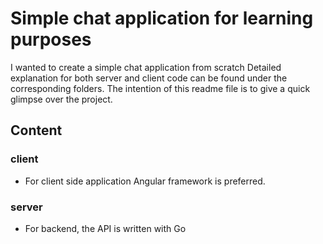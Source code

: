 # Simple chat application for learning purposes

I wanted to create a simple chat application from scratch
Detailed explanation for both server and client code can be found under the corresponding folders. The intention of this readme file is to give a quick glimpse over the project.

## Content

### client

-   For client side application Angular framework is preferred.

### server

- For backend, the API is written with Go